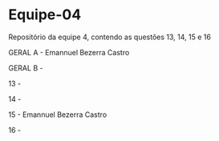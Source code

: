 # Equipe-04
Repositório da equipe 4, contendo as questões 13, 14, 15 e 16

GERAL A - Emannuel Bezerra Castro

GERAL B - 

13 -

14 -

15 - Emannuel Bezerra Castro

16 -
